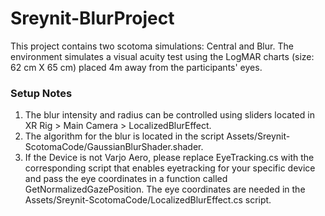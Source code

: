 # Sreynit-BlurProject

This project contains two scotoma simulations: Central and Blur. The environment simulates a visual acuity test using the LogMAR charts (size: 62 cm X 65 cm) placed 4m away from the participants' eyes.
### Setup Notes
1. The blur intensity and radius can be controlled using sliders located in XR Rig > Main Camera > LocalizedBlurEffect.
2. The algorithm for the blur is located in the script Assets/Sreynit-ScotomaCode/GaussianBlurShader.shader.
3. If the Device is not Varjo Aero, please replace EyeTracking.cs with the corresponding script that enables eyetracking for your specific device and pass the eye coordinates in a function called GetNormalizedGazePosition. The eye coordinates are needed in the  Assets/Sreynit-ScotomaCode/LocalizedBlurEffect.cs script.


